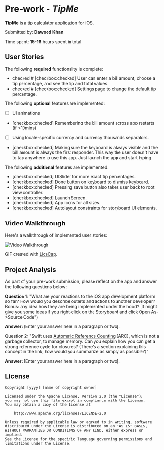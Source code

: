 # Pre-work - *TipMe*

**TipMe** is a tip calculator application for iOS.

Submitted by: **Dawood Khan**

Time spent: **15-16** hours spent in total

## User Stories

The following **required** functionality is complete:

* checked # [checkbox:checked] User can enter a bill amount, choose a tip percentage, and see the tip and total values.
* checked # [checkbox:checked] Settings page to change the default tip percentage.

The following **optional** features are implemented:
* [ ] UI animations
* [checkbox:checked] Remembering the bill amount across app restarts (if <10mins)
* [ ] Using locale-specific currency and currency thousands separators.
* [checkbox:checked] Making sure the keyboard is always visible and the bill amount is always the first responder. This way the user doesn't have to tap anywhere to use this app. Just launch the app and start typing.

The following **additional** features are implemented:

- [checkbox:checked] UISlider for more exact tip percentages.
- [checkbox:checked] Done button on keyboard to dismiss keyboard.
- [checkbox:checked] Pressing save button also takes user back to root view controller.
- [checkbox:checked] Launch Screen.
- [checkbox:checked] App icons for all sizes.
- [checkbox:checked] Autolayout constraints for storyboard UI elements.



## Video Walkthrough 

Here's a walkthrough of implemented user stories:

<img src='http://imgur.com/a/VbDZB' title='Video Walkthrough' width='' alt='Video Walkthrough' />

GIF created with [LiceCap](http://www.cockos.com/licecap/).

## Project Analysis

As part of your pre-work submission, please reflect on the app and answer the following questions below:

**Question 1**: "What are your reactions to the iOS app development platform so far? How would you describe outlets and actions to another developer? Bonus: any idea how they are being implemented under the hood? (It might give you some ideas if you right-click on the Storyboard and click Open As->Source Code")

**Answer:** [Enter your answer here in a paragraph or two].

Question 2: "Swift uses [Automatic Reference Counting](https://developer.apple.com/library/content/documentation/Swift/Conceptual/Swift_Programming_Language/AutomaticReferenceCounting.html#//apple_ref/doc/uid/TP40014097-CH20-ID49) (ARC), which is not a garbage collector, to manage memory. Can you explain how you can get a strong reference cycle for closures? (There's a section explaining this concept in the link, how would you summarize as simply as possible?)"

**Answer:** [Enter your answer here in a paragraph or two].


## License

    Copyright [yyyy] [name of copyright owner]

    Licensed under the Apache License, Version 2.0 (the "License");
    you may not use this file except in compliance with the License.
    You may obtain a copy of the License at

        http://www.apache.org/licenses/LICENSE-2.0

    Unless required by applicable law or agreed to in writing, software
    distributed under the License is distributed on an "AS IS" BASIS,
    WITHOUT WARRANTIES OR CONDITIONS OF ANY KIND, either express or implied.
    See the License for the specific language governing permissions and
    limitations under the License.
